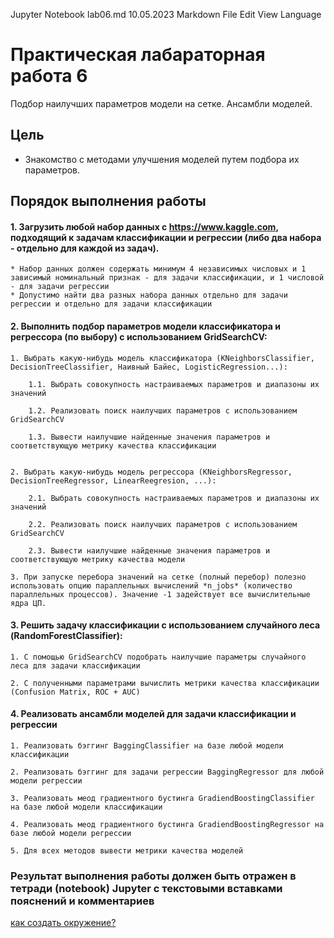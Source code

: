 Jupyter Notebook
lab06.md
10.05.2023
Markdown
File
Edit
View
Language

# Практическая лабараторная работа 6

Подбор наилучших параметров модели на сетке. Ансамбли моделей.

## Цель

* Знакомство с методами улучшения моделей путем подбора их параметров.


## Порядок выполнения работы


#### 1. Загрузить любой набор данных с https://www.kaggle.com, подходящий к задачам классификации и регрессии (либо два набора - отдельно для каждой из задач).

    * Набор данных должен содержать минимум 4 независимых числовых и 1 зависимый номинальный признак - для задачи классификации, и 1 числовой - для задачи регрессии
	* Допустимо найти два разных набора данных отдельно для задачи регрессии и отдельно для задачи классификации


#### 2. Выполнить подбор параметров модели классификатора и регрессора (по выбору) с использованием GridSearchCV:

    1. Выбрать какую-нибудь модель классификатора (KNeighborsClassifier, DecisionTreeClassifier, Наивный Байес, LogisticRegression...):

        1.1. Выбрать совокупность настраиваемых параметров и диапазоны их значений

        1.2. Реализовать поиск наилучших параметров с использованием GridSearchCV

        1.3. Вывести наилучшие найденные значения параметров и соответствующую метрику качества классификации
        
		
	2. Выбрать какую-нибудь модель регрессора (KNeighborsRegressor, DecisionTreeRegressor, LinearReegresion, ...):
		        
		2.1. Выбрать совокупность настраиваемых параметров и диапазоны их значений

        2.2. Реализовать поиск наилучших параметров с использованием GridSearchCV

        2.3. Вывести наилучшие найденные значения параметров и соответствующую метрику качества модели
		
	3. При запуске перебора значений на сетке (полный перебор) полезно использовать опцию параллельных вычислений *n_jobs* (количество параллельных процессов). Значение -1 задействует все вычислительные ядра ЦП.  


#### 3. Решить задачу классификации с использованием случайного леса (RandomForestClassifier):

	1. С помощью GridSearchCV подобрать наилучшие параметры случайного леса для задачи классификации 

	2. С полученными параметрами вычислить метрики качества классификации (Confusion Matrix, ROC + AUC)


#### 4. Реализовать ансамбли моделей для задачи классификации и регрессии 

	1. Реализовать бэггинг BaggingClassifier на базе любой модели классификации
	
	2. Реализовать бэггинг для задачи регрессии BaggingRegressor для любой модели регрессии
        
    3. Реализовать меод градиентного бустинга GradiendBoostingClassifier на базе любой модели классификации 
	
	4. Реализовать меод градиентного бустинга GradiendBoostingRegressor на базе любой модели регрессии 
	
	5. Для всех методов вывести метрики качества моделей
		
	
### **Результат выполнения работы должен быть отражен в тетради (notebook) Jupyter с текстовыми вставками пояснений и комментариев**


[как создать окружение?](https://github.com/Letch49/ML_VVSU_2023/blob/main/make_env.md)


